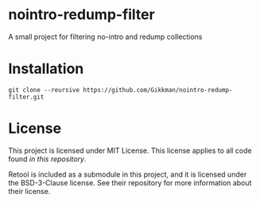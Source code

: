 # nointro-redump-filter
A small project for filtering no-intro and redump collections

# Installation
`git clone --reursive https://github.com/Gikkman/nointro-redump-filter.git`

# License
This project is licensed under MIT License. This license applies to all code found _in this repository_. 

Retool is included as a submodule in this project, and it is licensed under the BSD-3-Clause license. See their repository for more information about their license.